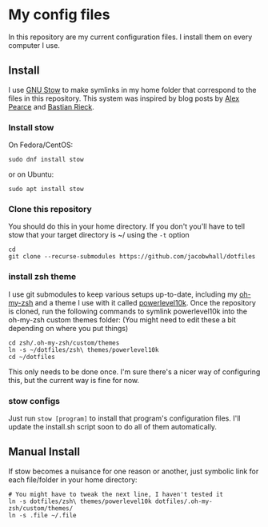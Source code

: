 # My config files

In this repository are my current configuration files.
I install them on every computer I use.

## Install

I use [GNU Stow](https://www.gnu.org/software/stow/) to make symlinks in my home folder that correspond to the files in this repository.
This system was inspired by blog posts by [Alex Pearce](https://alexpearce.me/2016/02/managing-dotfiles-with-stow/) and [Bastian Rieck](https://bastian.rieck.me/blog/posts/2019/dotfiles_stow/).

### Install stow
On Fedora/CentOS:
```
sudo dnf install stow
```
or on Ubuntu:
```
sudo apt install stow
```

### Clone this repository

You should do this in your home directory.
If you don't you'll have to tell stow that your target directory is ~/ using the `-t` option
```
cd
git clone --recurse-submodules https://github.com/jacobwhall/dotfiles
```

### install zsh theme

I use git submodules to keep various setups up-to-date, including my [oh-my-zsh](https://github.com/ohmyzsh/ohmyzsh) and a theme I use with it called [powerlevel10k](https://github.com/romkatv/powerlevel10k).
Once the repository is cloned, run the following commands to symlink powerlevel10k into the oh-my-zsh custom themes folder:
(You might need to edit these a bit depending on where you put things)
```
cd zsh/.oh-my-zsh/custom/themes
ln -s ~/dotfiles/zsh\ themes/powerlevel10k
cd ~/dotfiles
```
This only needs to be done once.
I'm sure there's a nicer way of configuring this, but the current way is fine for now.

### stow configs

Just run `stow [program]` to install that program's configuration files.
I'll update the install.sh script soon to do all of them automatically.

## Manual Install

If stow becomes a nuisance for one reason or another, just symbolic link for each file/folder in your home directory:
```
# You might have to tweak the next line, I haven't tested it
ln -s dotfiles/zsh\ themes/powerlevel10k dotfiles/.oh-my-zsh/custom/themes/
ln -s .file ~/.file
```
